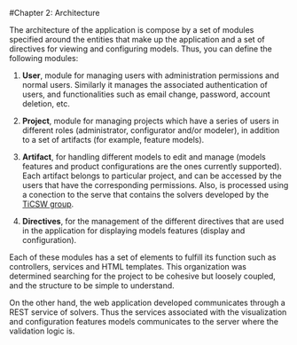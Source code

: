 #Chapter 2: Architecture

The architecture of the application is compose by a set of  modules  specified around the entities that make up the application and a set of directives for viewing and configuring models. Thus, you can define the following modules:

1. **User**, module for managing users with administration permissions and normal users. Similarly it manages the associated authentication of users, and functionalities such as email change, password, account deletion, etc.

2. **Project**, module for managing projects which have a series of users in different roles (administrator, configurator and/or modeler), in addition to a set of artifacts (for example, feature models).

3. **Artifact**, for handling different models to edit and manage (models features and product configurations are the ones currently supported). Each artifact belongs to particular project, and can be accessed by the users that have the corresponding permissions. Also, is processed using a conection to the serve that contains the solvers developed by the [TiCSW group](http://ticsw.uniandes.edu.co).

4. **Directives**, for the management of the different directives that are used in the application for displaying models features (display and configuration).

Each of these modules has a set of elements to fulfill its function such as controllers, services and HTML templates. This organization was determined searching for the project to be cohesive but loosely coupled, and the structure to be simple to understand.  

On the other hand, the web application developed communicates through a REST service of solvers. Thus the services associated with the visualization and configuration features models communicates to the server where the validation logic is.